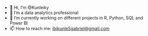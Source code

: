 - 👋 Hi, I’m @Kunleiky
- 👀 I’m a data analytics professional
- 🌱 I’m currently working on different projects in R, Python, SQL and Power BI
- 📫 How to reach me: ibikunleSgabriel@gmail.com

<!---
Kunleiky/Kunleiky is a ✨ special ✨ repository because its `README.md` (this file) appears on your GitHub profile.
You can click the Preview link to take a look at your changes.
--->
